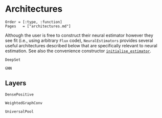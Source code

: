 # Architectures

```@index
Order = [:type, :function]
Pages   = ["architectures.md"]
```

Although the user is free to construct their neural estimator however they see fit (i.e., using arbitrary `Flux` code), `NeuralEstimators` provides several useful architectures described below that are specifically relevant to neural estimation. See also the convenience constructor [`initialise_estimator`](@ref).  

```@docs
DeepSet

GNN
```

## Layers

```@docs
DensePositive

WeightedGraphConv

UniversalPool
```
